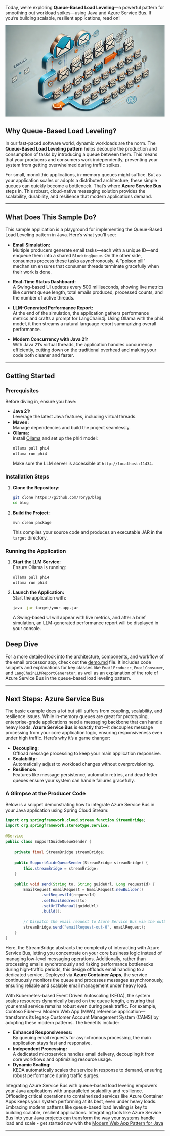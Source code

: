 Today, we’re exploring **Queue-Based Load Leveling**—a powerful pattern for smoothing out workload spikes—using Java and Azure Service Bus. If you’re building scalable, resilient applications, read on!

![email simulation](email.webp)

## Why Queue-Based Load Leveling?

In our fast-paced software world, dynamic workloads are the norm. The **Queue-Based Load Leveling pattern** helps decouple the production and consumption of tasks by introducing a queue between them. This means that your producers and consumers work independently, preventing your system from getting overwhelmed during traffic spikes.

For small, monolithic applications, in-memory queues might suffice. But as your application scales or adopts a distributed architecture, these simple queues can quickly become a bottleneck. That’s where **Azure Service Bus** steps in. This robust, cloud-native messaging solution provides the scalability, durability, and resilience that modern applications demand.

---

## What Does This Sample Do?

This sample application is a playground for implementing the Queue-Based Load Leveling pattern in Java. Here’s what you’ll see:

- **Email Simulation:**  
  Multiple producers generate email tasks—each with a unique ID—and enqueue them into a shared `BlockingQueue`. On the other side, consumers process these tasks asynchronously. A “poison pill” mechanism ensures that consumer threads terminate gracefully when their work is done.

- **Real-Time Status Dashboard:**  
  A Swing-based UI updates every 500 milliseconds, showing live metrics like current queue length, total emails produced, processed counts, and the number of active threads.

- **LLM-Generated Performance Report:**  
  At the end of the simulation, the application gathers performance metrics and crafts a prompt for LangChain4j. Using Ollama with the phi4 model, it then streams a natural language report summarizing overall performance.

- **Modern Concurrency with Java 21:**  
  With Java 21’s virtual threads, the application handles concurrency efficiently, cutting down on the traditional overhead and making your code both cleaner and faster.

---

## Getting Started

### Prerequisites

Before diving in, ensure you have:

- **Java 21:**  
  Leverage the latest Java features, including virtual threads.
- **Maven:**  
  Manage dependencies and build the project seamlessly.
- **Ollama:**  
  Install [Ollama](https://ollama.com/) and set up the phi4 model:
  ```bash
  ollama pull phi4
  ollama run phi4
  ```
  Make sure the LLM server is accessible at `http://localhost:11434`.

### Installation Steps

1. **Clone the Repository:**
   ```bash
   git clone https://github.com/roryp/blog
   cd blog
   ```
2. **Build the Project:**
   ```bash
   mvn clean package
   ```
   This compiles your source code and produces an executable JAR in the `target` directory.

### Running the Application

1. **Start the LLM Service:**  
   Ensure Ollama is running:
   ```bash
   ollama pull phi4
   ollama run phi4
   ```
2. **Launch the Application:**  
   Start the application with:
   ```bash
   java -jar target/your-app.jar
   ```
   A Swing-based UI will appear with live metrics, and after a brief simulation, an LLM-generated performance report will be displayed in your console.

## Deep Dive

For a more detailed look into the architecture, components, and workflow of the email processor app, check out the [demo.md](demo.md) file. It includes code snippets and explanations for key classes like `EmailProducer`, `EmailConsumer`, and `LangChainLLMReportGenerator`, as well as an explanation of the role of Azure Service Bus in the queue-based load leveling pattern.

---

## Next Steps: Azure Service Bus

The basic example does a lot but still suffers from coupling, scalability, and resilience issues.
While in-memory queues are great for prototyping, enterprise-grade applications need a messaging backbone that can handle heavy loads. **Azure Service Bus** is exactly that—it decouples message processing from your core application logic, ensuring responsiveness even under high traffic. Here’s why it’s a game changer:

- **Decoupling:**  
  Offload message processing to keep your main application responsive.
- **Scalability:**  
  Automatically adjust to workload changes without overprovisioning.
- **Resilience:**  
  Features like message persistence, automatic retries, and dead-letter queues ensure your system can handle failures gracefully.

### A Glimpse at the Producer Code

Below is a snippet demonstrating how to integrate Azure Service Bus in your Java application using Spring Cloud Stream:

```java
import org.springframework.cloud.stream.function.StreamBridge;
import org.springframework.stereotype.Service;

@Service
public class SupportGuideQueueSender {

    private final StreamBridge streamBridge;

    public SupportGuideQueueSender(StreamBridge streamBridge) {
        this.streamBridge = streamBridge;
    }

    public void send(String to, String guideUrl, Long requestId) {
        EmailRequest emailRequest = EmailRequest.newBuilder()
                .setRequestId(requestId)
                .setEmailAddress(to)
                .setUrlToManual(guideUrl)
                .build();

        // Dispatch the email request to Azure Service Bus via the outbound binding.
        streamBridge.send("emailRequest-out-0", emailRequest);
    }
}
```

Here, the StreamBridge abstracts the complexity of interacting with Azure Service Bus, letting you concentrate on your core business logic instead of managing low-level messaging operations. Additionally, rather than processing emails synchronously and risking performance bottlenecks during high-traffic periods, this design offloads email handling to a dedicated service. Deployed via **Azure Container Apps**, the service continuously monitors the queue and processes messages asynchronously, ensuring reliable and scalable email management under heavy load.

With Kubernetes-based Event Driven Autoscaling (KEDA), the system scales resources dynamically based on the queue length, ensuring that your email service remains robust even during peak traffic. For example, Contoso Fiber—a Modern Web App (MWA) reference application—transforms its legacy Customer Account Management System (CAMS) by adopting these modern patterns. The benefits include:

- **Enhanced Responsiveness:**  
  By queuing email requests for asynchronous processing, the main application stays fast and responsive.
- **Independent Processing:**  
  A dedicated microservice handles email delivery, decoupling it from core workflows and optimizing resource usage.
- **Dynamic Scaling:**  
  KEDA automatically scales the service in response to demand, ensuring robust performance during traffic surges.

Integrating Azure Service Bus with queue-based load leveling empowers your Java applications with unparalleled scalability and resilience. Offloading critical operations to containerized services like Azure Container Apps keeps your system performing at its best, even under heavy loads.
Embracing modern patterns like queue-based load leveling is key to building scalable, resilient applications. Integrating tools like Azure Service Bus into your Java projects can transform the way your systems handle load and scale - get started now with the [Modern Web App Pattern for Java](https://github.com/Azure/modern-web-app-pattern-java)

---


